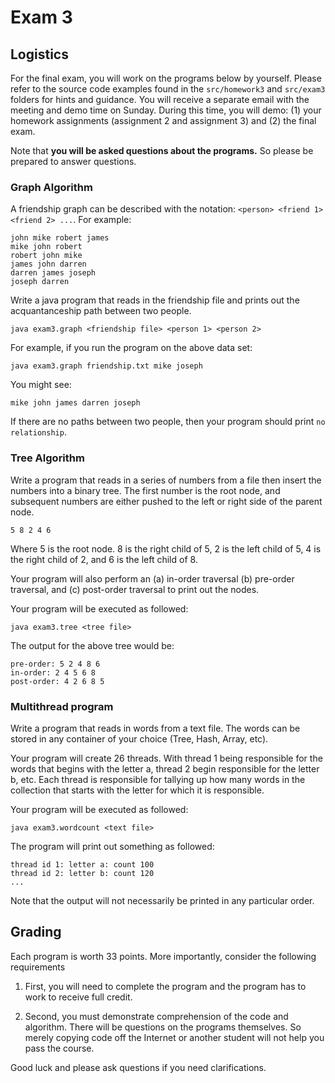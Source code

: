 # Exam 3

## Logistics

For the final exam, you will work on the programs below by yourself.  Please refer to the source code examples found in the `src/homework3` and `src/exam3` folders for hints and guidance.  You will receive a separate email with the meeting and demo time on Sunday.  During this time, you will demo: (1) your homework assignments (assignment 2 and assignment 3) and (2) the final exam.  

Note that **you will be asked questions about the programs.** So please be prepared to answer questions.

### Graph Algorithm

A friendship graph can be described with the notation: `<person> <friend 1> <friend 2> ...`.  For example:

```
john mike robert james
mike john robert
robert john mike
james john darren
darren james joseph
joseph darren
```

Write a java program that reads in the friendship file and prints out the acquantanceship path between two people.

```
java exam3.graph <friendship file> <person 1> <person 2>
```

For example, if you run the program on the above data set:

```
java exam3.graph friendship.txt mike joseph
```

You might see:

```
mike john james darren joseph
```

If there are no paths between two people, then your program should print `no relationship`.

### Tree Algorithm

Write a program that reads in a series of numbers from a file then insert the numbers into a binary tree.  The first number is the root node, and subsequent numbers are either pushed to the left or right side of the parent node.  

```
5 8 2 4 6
``` 

Where 5 is the root node.  8 is the right child of 5, 2 is the left child of 5,  4 is the right child of 2, and 6 is the left child of 8.  

Your program will also perform an (a) in-order traversal (b) pre-order traversal, and (c) post-order traversal to print out the nodes.

Your program will be executed as followed:

```
java exam3.tree <tree file>
```

The output for the above tree would be:

```
pre-order: 5 2 4 8 6
in-order: 2 4 5 6 8
post-order: 4 2 6 8 5
```

### Multithread program

Write a program that reads in words from a text file.  The words can be stored in any container of your choice (Tree, Hash, Array, etc).  

Your program will create 26 threads.  With thread 1 being responsible for the words that begins with the letter a, thread 2 begin responsible for the letter b, etc.  Each thread is responsible for tallying up how many words in the collection that starts with the letter for which it is responsible.

Your program will be executed as followed:

```
java exam3.wordcount <text file>
```

The program will print out something as followed:

```
thread id 1: letter a: count 100
thread id 2: letter b: count 120
...
```

Note that the output will not necessarily be printed in any particular order.

## Grading

Each program is worth 33 points.  More importantly, consider the following requirements

1. First, you will need to complete the program and the program has to work to receive full credit.  

2. Second, you must demonstrate comprehension of the code and algorithm.  There will be questions on the programs themselves. So merely copying code off the Internet or another student will not help you pass the course.

Good luck and please ask questions if you need clarifications.

